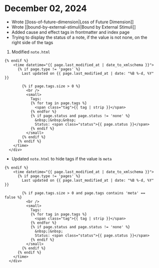 # December 02, 2024

- Wrote [[loss-of-future-dimension|Loss of Future Dimension]]
- Wrote [[bound-by-external-stimuli|Bound by External Stimuli]]
- Added cause and effect tags in frontmatter and index page
- Trying to display the status of a note, if the value is not none, on the right side of the tags

1. Modified `note.html`
```
{% endif %}
    <time datetime="{{ page.last_modified_at | date_to_xmlschema }}">
      {% if page.type != 'pages' %}
        Last updated on {{ page.last_modified_at | date: "%B %-d, %Y" }}

        {% if page.tags.size > 0 %}
          <br />
          <small>
            Tags:
            {% for tag in page.tags %}
              <span class="tag">{{ tag | strip }}</span>
            {% endfor %}
            {% if page.status and page.status != 'none' %}
              &nbsp;|&nbsp;&nbsp;
              Status: <span class="status">{{ page.status }}</span>
            {% endif %}
          </small>
        {% endif %}
      {% endif %}
    </time>
  </div>
  ```
- Updated `note.html` to hide tags if the value is `meta`
```
{% endif %}
    <time datetime="{{ page.last_modified_at | date_to_xmlschema }}">
      {% if page.type != 'pages' %}
        Last updated on {{ page.last_modified_at | date: "%B %-d, %Y" }}

        {% if page.tags.size > 0 and page.tags contains 'meta' == false %}
          <br />
          <small>
            Tags:
            {% for tag in page.tags %}
              <span class="tag">{{ tag | strip }}</span>
            {% endfor %}
            {% if page.status and page.status != 'none' %}
              &nbsp;|&nbsp;
              Status: <span class="status">{{ page.status }}</span>
            {% endif %}
          </small>
        {% endif %}
      {% endif %}
    </time>
  </div>
  ```